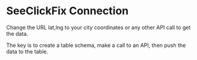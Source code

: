 # SeeClickFix Connection
Change the URL lat,lng to your city coordinates or any other API call to get the data.

The key is to create a table schema, make a call to an API, then push the data to the table. 
